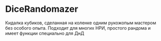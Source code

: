 # DiceRandomazer
Кидалка кубиков, сделанная на коленке одним рукожопым мастером без особого опыта. Подходит для многих НРИ, простого рандома и имеет функции специально для ДнД

